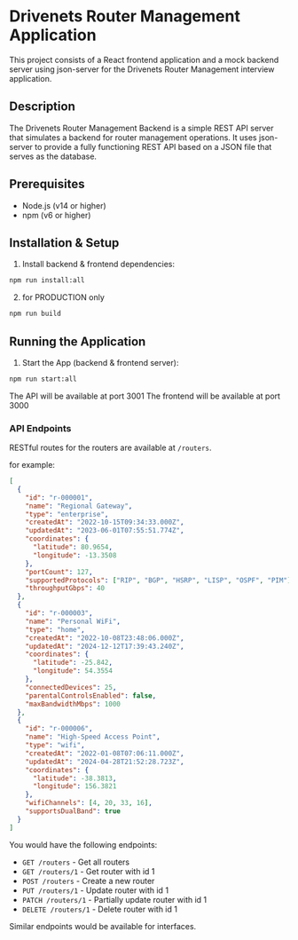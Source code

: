 # Drivenets Router Management Application

This project consists of a React frontend application and a mock backend server using json-server for the Drivenets Router Management interview application.

## Description

The Drivenets Router Management Backend is a simple REST API server that simulates a backend for router management operations. It uses json-server to provide a fully functioning REST API based on a JSON file that serves as the database.

## Prerequisites

- Node.js (v14 or higher)
- npm (v6 or higher)

## Installation & Setup

1. Install backend & frontend dependencies:

```bash
npm run install:all
```

2. for PRODUCTION only

```bash
npm run build
```

## Running the Application

1. Start the App (backend & frontend server):

```bash
npm run start:all
```
The API will be available at port 3001
The frontend will be available at port 3000

### API Endpoints

RESTful routes for the routers are available at `/routers`.

for example:

```json
[
  {
    "id": "r-000001",
    "name": "Regional Gateway",
    "type": "enterprise",
    "createdAt": "2022-10-15T09:34:33.000Z",
    "updatedAt": "2023-06-01T07:55:51.774Z",
    "coordinates": {
      "latitude": 80.9654,
      "longitude": -13.3508
    },
    "portCount": 127,
    "supportedProtocols": ["RIP", "BGP", "HSRP", "LISP", "OSPF", "PIM"],
    "throughputGbps": 40
  },
  {
    "id": "r-000003",
    "name": "Personal WiFi",
    "type": "home",
    "createdAt": "2022-10-08T23:48:06.000Z",
    "updatedAt": "2024-12-12T17:39:43.240Z",
    "coordinates": {
      "latitude": -25.842,
      "longitude": 54.3554
    },
    "connectedDevices": 25,
    "parentalControlsEnabled": false,
    "maxBandwidthMbps": 1000
  },
  {
    "id": "r-000006",
    "name": "High-Speed Access Point",
    "type": "wifi",
    "createdAt": "2022-01-08T07:06:11.000Z",
    "updatedAt": "2024-04-28T21:52:28.723Z",
    "coordinates": {
      "latitude": -38.3813,
      "longitude": 156.3821
    },
    "wifiChannels": [4, 20, 33, 16],
    "supportsDualBand": true
  }
]
```

You would have the following endpoints:

- `GET /routers` - Get all routers
- `GET /routers/1` - Get router with id 1
- `POST /routers` - Create a new router
- `PUT /routers/1` - Update router with id 1
- `PATCH /routers/1` - Partially update router with id 1
- `DELETE /routers/1` - Delete router with id 1

Similar endpoints would be available for interfaces.
